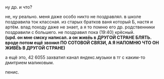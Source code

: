ну др. и что?

не, ну реально. меня даже особо никто не поздравлял. в школе поздравила ток классная. из старых братков ваня который Б, настя и артём. влад походу даже не знает, а я то помню его др. родственники поздравили с большего. не поздравил пока (19:40) крёсный.  
**(upd. он мне смску написал. а он живёь в ДРУГОЙ СТРАНЕ БЛЯТЬ. вроде потом ещё звонил ПО СОТОВОЙ СВЯЗИ, А Я НАПОМНЮ ЧТО ОН ЖИВЁЬ В __ДРУГОЙ СТРАНЕ__)**

а ещё это, 42 6055 захватил канал яндекс.музыки в тг с каким-то дмитрием маликовым.

пенис.
